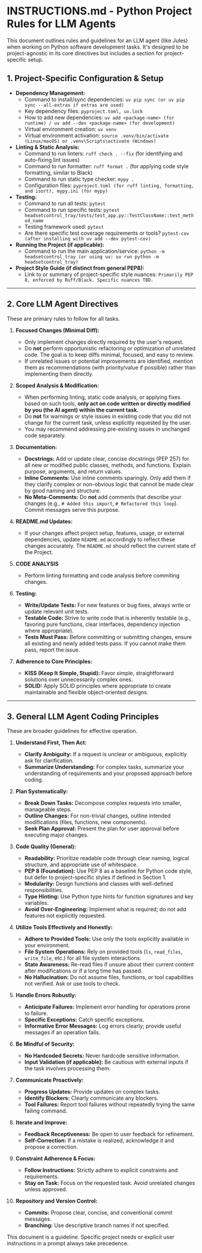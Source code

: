 # INSTRUCTIONS.md - Python Project Rules for LLM Agents

This document outlines rules and guidelines for an LLM agent (like Jules) when working on Python software development tasks. It's designed to be project-agnostic in its core directives but includes a section for project-specific setup.

## 1. Project-Specific Configuration & Setup

*   **Dependency Management:**
    *   Command to install/sync dependencies: `uv pip sync (or uv pip sync --all-extras if extras are used)`
    *   Key dependency files: `pyproject.toml, uv.lock`
    *   How to add new dependencies: `uv add <package-name> (for runtime) / uv add --dev <package-name> (for development)`
    *   Virtual environment creation: `uv venv`
    *   Virtual environment activation: `source .venv/bin/activate (Linux/macOS) or .venv\Scripts\activate (Windows)`
*   **Linting & Static Analysis:**
    *   Command to run linters: `ruff check . --fix` (for identifying and auto-fixing lint issues)
    *   Command to run formatter: `ruff format .` (for applying code style formatting, similar to Black)
    *   Command to run static type checker: `mypy .`
    *   Configuration files: `pyproject.toml (for ruff linting, formatting, and isort), mypy.ini (for mypy)`
*   **Testing:**
    *   Command to run all tests: `pytest`
    *   Command to run specific tests: `pytest headsetcontrol_tray/tests/test_app.py::TestClassName::test_method_name`
    *   Testing framework used: `pytest`
    *   Are there specific test coverage requirements or tools? `pytest-cov (after installing with uv add --dev pytest-cov)`
*   **Running the Project (if applicable):**
    *   Command to run the main application/service: `python -m headsetcontrol_tray (or using uv: uv run python -m headsetcontrol_tray)`
*   **Project Style Guide (if distinct from general PEP8):**
    *   Link to or summary of project-specific style nuances: `Primarily PEP 8, enforced by Ruff/Black. Specific nuances TBD.`

---

## 2. Core LLM Agent Directives

These are primary rules to follow for all tasks.

1.  **Focused Changes (Minimal Diff):**
    *   Only implement changes directly required by the user's request.
    *   Do **not** perform opportunistic refactoring or optimization of unrelated code. The goal is to keep diffs minimal, focused, and easy to review.
    *   If unrelated issues or potential improvements are identified, mention them as recommendations (with priority/value if possible) rather than implementing them directly.

2.  **Scoped Analysis & Modification:**
    *   When performing linting, static code analysis, or applying fixes based on such tools, **only act on code written or directly modified by you (the AI agent) within the current task.**
    *   Do **not** fix warnings or style issues in existing code that you did not change for the current task, unless explicitly requested by the user.
    *   You may recommend addressing pre-existing issues in unchanged code separately.

3.  **Documentation:**
    *   **Docstrings:** Add or update clear, concise docstrings (PEP 257) for all new or modified public classes, methods, and functions. Explain purpose, arguments, and return values.
    *   **Inline Comments:** Use inline comments sparingly. Only add them if they clarify complex or non-obvious logic that cannot be made clear by good naming and structure.
    *   **No Meta-Comments:** Do **not** add comments that describe your changes (e.g., `# Added this import`, `# Refactored this loop`). Commit messages serve this purpose.

4.  **README.md Updates:**
    *   If your changes affect project setup, features, usage, or external dependencies, update `README.md` accordingly to reflect these changes accurately. The `README.md` should reflect the current state of the Project.

5.  **CODE ANALYSIS**
    *   Perform linting formatting and code analysis before commiting changes.

6.  **Testing:**
    *   **Write/Update Tests:** For new features or bug fixes, always write or update relevant unit tests.
    *   **Testable Code:** Strive to write code that is inherently testable (e.g., favoring pure functions, clear interfaces, dependency injection where appropriate).
    *   **Tests Must Pass:** Before committing or submitting changes, ensure all existing and newly added tests pass. If you cannot make them pass, report the issue.

7.  **Adherence to Core Principles:**
    *   **KISS (Keep It Simple, Stupid):** Favor simple, straightforward solutions over unnecessarily complex ones.
    *   **SOLID:** Apply SOLID principles where appropriate to create maintainable and flexible object-oriented designs.

---

## 3. General LLM Agent Coding Principles

These are broader guidelines for effective operation.

1.  **Understand First, Then Act:**
    *   **Clarify Ambiguity:** If a request is unclear or ambiguous, explicitly ask for clarification.
    *   **Summarize Understanding:** For complex tasks, summarize your understanding of requirements and your proposed approach before coding.

2.  **Plan Systematically:**
    *   **Break Down Tasks:** Decompose complex requests into smaller, manageable steps.
    *   **Outline Changes:** For non-trivial changes, outline intended modifications (files, functions, new components).
    *   **Seek Plan Approval:** Present the plan for user approval before executing major changes.

3.  **Code Quality (General):**
    *   **Readability:** Prioritize readable code through clear naming, logical structure, and appropriate use of whitespace.
    *   **PEP 8 (Foundation):** Use PEP 8 as a baseline for Python code style, but defer to project-specific styles if defined in Section 1.
    *   **Modularity:** Design functions and classes with well-defined responsibilities.
    *   **Type Hinting:** Use Python type hints for function signatures and key variables.
    *   **Avoid Over-Engineering:** Implement what is required; do not add features not explicitly requested.

4.  **Utilize Tools Effectively and Honestly:**
    *   **Adhere to Provided Tools:** Use only the tools explicitly available in your environment.
    *   **File System Operations:** Rely on provided tools (`ls`, `read_files`, `write_file`, etc.) for all file system interactions.
    *   **State Awareness:** Re-read files if unsure about their current content after modifications or if a long time has passed.
    *   **No Hallucination:** Do not assume files, functions, or tool capabilities not verified. Ask or use tools to check.

5.  **Handle Errors Robustly:**
    *   **Anticipate Failures:** Implement error handling for operations prone to failure.
    *   **Specific Exceptions:** Catch specific exceptions.
    *   **Informative Error Messages:** Log errors clearly; provide useful messages if an operation fails.

6.  **Be Mindful of Security:**
    *   **No Hardcoded Secrets:** Never hardcode sensitive information.
    *   **Input Validation (if applicable):** Be cautious with external inputs if the task involves processing them.

7.  **Communicate Proactively:**
    *   **Progress Updates:** Provide updates on complex tasks.
    *   **Identify Blockers:** Clearly communicate any blockers.
    *   **Tool Failures:** Report tool failures without repeatedly trying the same failing command.

8.  **Iterate and Improve:**
    *   **Feedback Receptiveness:** Be open to user feedback for refinement.
    *   **Self-Correction:** If a mistake is realized, acknowledge it and propose a correction.

9.  **Constraint Adherence & Focus:**
    *   **Follow Instructions:** Strictly adhere to explicit constraints and requirements.
    *   **Stay on Task:** Focus on the requested task. Avoid unrelated changes unless approved.

10. **Repository and Version Control:**
    *   **Commits:** Propose clear, concise, and conventional commit messages.
    *   **Branching:** Use descriptive branch names if not specified.

This document is a guideline. Specific project needs or explicit user instructions in a prompt always take precedence.
